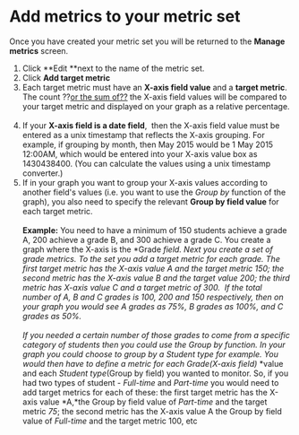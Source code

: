 # Add metrics to your metric set

Once you have created your metric set you will be returned to the **Manage metrics** screen.&nbsp;

1. Click **Edit&nbsp;**next to the name of the metric set.&nbsp;
2. Click **Add target metric**
3. Each target metric must have an **X-axis field value** and a **target metric**. The count ??<u>or the sum of??</u> the X-axis field values will be compared to your target metric and displayed on your graph as a relative percentage. &nbsp;
4. If your **X-axis field is a date field**, &nbsp;then the X-axis field value must be entered as a unix timestamp that reflects the X-axis grouping. For example, if grouping by month, then May 2015 would be 1 May 2015 12:00AM, which would be entered into your X-axis value box as 1430438400. (You can calculate the values using a unix timestamp converter.)&nbsp;
5. If in your graph you want to group your X-axis values according to another field's values (i.e. you want to use the *Group by* function of the graph), you also need to specify the relevant&nbsp;**Group by field value**&nbsp;for each target metric.&nbsp;
   <br>
   <br>**Example:** You need to have a minimum of 150 students achieve a grade A, 200 achieve a grade B, and 300 achieve a grade C. You create a graph where the X-axis is the *Grade&nbsp;*field. Next you create a set of grade metrics. To the set you add a target metric for each grade. The first target metric has the X-axis value A and the target metric 150; the second metric has the X-axis value B and the target value 200; the third metric has X-axis value C and a target metric of 300. &nbsp;If the total number of A, B and C grades is 100, 200 and 150 respectively, then on your graph you would see A grades as 75%, B grades as 100%, and C grades as 50%.&nbsp;
   <br>
   <br>If you needed a certain number of those grades to come from a specific category of students then you could use the Group by function. In your graph you could choose to group by a&nbsp;*Student type* for example. You would then have to define a metric for each *Grade*(X-axis field)*&nbsp;*value and each *Student type*(Group by field) you wanted to monitor. So, if you had two types of student - *Full-time* and *Part-time* you would need to add target metrics for each of these: the first target metric has the X-axis value *A,*the Group by field value of *Part-time*&nbsp;and the target metric *75*; the second metric has the X-axis value A the Group by field value of *Full-time*&nbsp;and the target metric 100, etc
